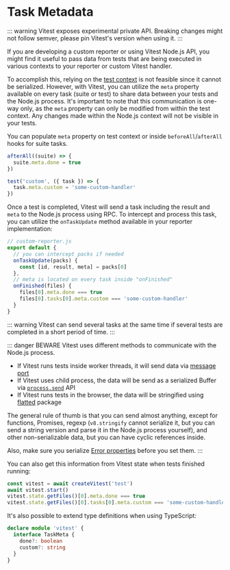 # Task Metadata

::: warning
Vitest exposes experimental private API. Breaking changes might not follow semver, please pin Vitest's version when using it.
:::

If you are developing a custom reporter or using Vitest Node.js API, you might find it useful to pass data from tests that are being executed in various contexts to your reporter or custom Vitest handler.

To accomplish this, relying on the [test context](/guide/test-context) is not feasible since it cannot be serialized. However, with Vitest, you can utilize the `meta` property available on every task (suite or test) to share data between your tests and the Node.js process. It's important to note that this communication is one-way only, as the `meta` property can only be modified from within the test context. Any changes made within the Node.js context will not be visible in your tests.

You can populate `meta` property on test context or inside `beforeAll`/`afterAll` hooks for suite tasks.

```ts
afterAll((suite) => {
  suite.meta.done = true
})

test('custom', ({ task }) => {
  task.meta.custom = 'some-custom-handler'
})
```

Once a test is completed, Vitest will send a task including the result and `meta` to the Node.js process using RPC. To intercept and process this task, you can utilize the `onTaskUpdate` method available in your reporter implementation:

```ts
// custom-reporter.js
export default {
  // you can intercept packs if needed
  onTaskUpdate(packs) {
    const [id, result, meta] = packs[0]
  },
  // meta is located on every task inside "onFinished"
  onFinished(files) {
    files[0].meta.done === true
    files[0].tasks[0].meta.custom === 'some-custom-handler'
  }
}
```

::: warning
Vitest can send several tasks at the same time if several tests are completed in a short period of time.
:::

::: danger BEWARE
Vitest uses different methods to communicate with the Node.js process.

- If Vitest runs tests inside worker threads, it will send data via [message port](https://developer.mozilla.org/en-US/docs/Web/API/MessagePort)
- If Vitest uses child process, the data will be send as a serialized Buffer via [`process.send`](https://nodejs.org/api/process.html#processsendmessage-sendhandle-options-callback) API
- If Vitest runs tests in the browser, the data will be stringified using [flatted](https://www.npmjs.com/package/flatted) package

The general rule of thumb is that you can send almost anything, except for functions, Promises, regexp (`v8.stringify` cannot serialize it, but you can send a string version and parse it in the Node.js process yourself), and other non-serializable data, but you can have cyclic references inside.

Also, make sure you serialize [Error properties](https://developer.mozilla.org/en-US/docs/Web/API/Web_Workers_API/Structured_clone_algorithm#error_types) before you set them.
:::

You can also get this information from Vitest state when tests finished running:

```ts
const vitest = await createVitest('test')
await vitest.start()
vitest.state.getFiles()[0].meta.done === true
vitest.state.getFiles()[0].tasks[0].meta.custom === 'some-custom-handler'
```

It's also possible to extend type definitions when using TypeScript:

```ts
declare module 'vitest' {
  interface TaskMeta {
    done?: boolean
    custom?: string
  }
}
```